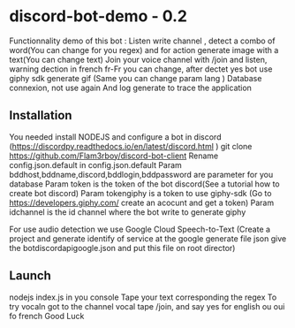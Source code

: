 # discord-bot-demo - 0.2

Functionnality demo of this bot :
Listen write channel , detect a combo of word(You can change for you regex) and for action generate image with a text(You can change text)
Join your voice channel with /join and listen, warning dection in french fr-Fr you can change, after dectet yes bot use giphy sdk generate gif (Same you can change param lang )
Database connexion, not use again
And log generate to trace the application

## Installation
You needed install NODEJS and configure a bot in discord (https://discordpy.readthedocs.io/en/latest/discord.html )
git clone https://github.com/Flam3rboy/discord-bot-client
Rename config.json.default in config.json.default
Param bddhost,bddname,discord,bddlogin,bddpassword are parameter for you database
Param token is the token of the bot discord(See a tutorial how to create bot discord)
Param tokengiphy is a token to use giphy-sdk (Go to https://developers.giphy.com/ create an acocunt and get a token)
Param idchannel is the id channel where the bot write to generate giphy

For use audio detection we use Google Cloud Speech-to-Text (Create a project and generate identify of service at the google generate file json give the botdiscordapigoogle.json and put this file on root director)

## Launch
nodejs index.js in you console
Tape your text corresponding the regex
To try vocaln got to the channel vocal tape /join, and say yes for english  ou oui fo french
Good Luck

